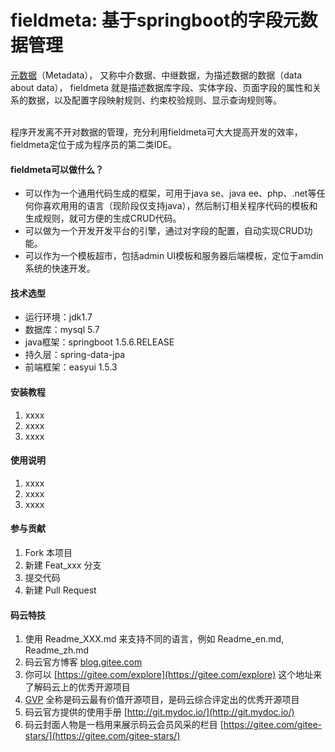 # fieldmeta: 基于springboot的字段元数据管理


[元数据](https://baike.baidu.com/item/%E5%85%83%E6%95%B0%E6%8D%AE/1946090?fr=aladdin)（Metadata），
又称中介数据、中继数据，为描述数据的数据（data about data），
fieldmeta 就是描述数据库字段、实体字段、页面字段的属性和关系的数据，以及配置字段映射规则、约束校验规则、显示查询规则等。

<br>
程序开发离不开对数据的管理，充分利用fieldmeta可大大提高开发的效率，fieldmeta定位于成为程序员的第二类IDE。


#### fieldmeta可以做什么？

- 可以作为一个通用代码生成的框架，可用于java se、java ee、php、.net等任何你喜欢用用的语言（现阶段仅支持java），然后制订相关程序代码的模板和生成规则，就可方便的生成CRUD代码。
- 可以做为一个开发开发平台的引擎，通过对字段的配置，自动实现CRUD功能。
- 可以作为一个模板超市，包括admin UI模板和服务器后端模板，定位于amdin系统的快速开发。

#### 技术选型
- 运行环境：jdk1.7
- 数据库：mysql 5.7
- java框架：springboot 1.5.6.RELEASE
- 持久层：spring-data-jpa 
- 前端框架：easyui 1.5.3

#### 安装教程

1. xxxx
2. xxxx
3. xxxx

#### 使用说明

1. xxxx
2. xxxx
3. xxxx

#### 参与贡献

1. Fork 本项目
2. 新建 Feat_xxx 分支
3. 提交代码
4. 新建 Pull Request


#### 码云特技

1. 使用 Readme\_XXX.md 来支持不同的语言，例如 Readme\_en.md, Readme\_zh.md
2. 码云官方博客 [blog.gitee.com](https://blog.gitee.com)
3. 你可以 [https://gitee.com/explore](https://gitee.com/explore) 这个地址来了解码云上的优秀开源项目
4. [GVP](https://gitee.com/gvp) 全称是码云最有价值开源项目，是码云综合评定出的优秀开源项目
5. 码云官方提供的使用手册 [http://git.mydoc.io/](http://git.mydoc.io/)
6. 码云封面人物是一档用来展示码云会员风采的栏目 [https://gitee.com/gitee-stars/](https://gitee.com/gitee-stars/)